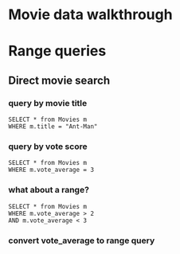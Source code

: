 Movie data walkthrough
===

# Range queries

## Direct movie search
### query by movie title
 	SELECT * from Movies m
 	WHERE m.title = "Ant-Man"

### query by vote score
 	SELECT * from Movies m
 	WHERE m.vote_average = 3

### what about a range?
 	SELECT * from Movies m
 	WHERE m.vote_average > 2
 	AND m.vote_average < 3

### convert vote_average to range query


